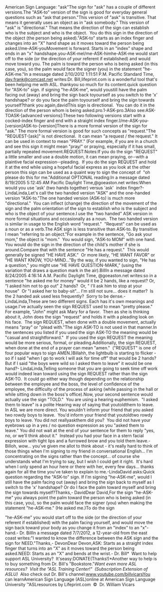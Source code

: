 American Sign Language: 
		"ask"The sign for "ask" has a couple of different versions.The "ASK-to" version of the 
	sign is good for everyday general questions such as "ask that person."This version of "ask" is transitive. That means it generally uses an object 
	as in "ask somebody." This version of "ask" is "directional." That means the 
	direction of the sign can establish who is the subject and who is the 
	object.  You do this sign in the direction of the object (the person 
	being asked)."ASK-to" 
	starts as an index finger and changes into an "X" hand shape as it moves 
	toward the person being asked.I/me-ASK-youMovement is forward. Starts in an "index" shape and ends in an "x" 
handshape.you-ASK-meI/me-ASK-himhe-ASK-me would start off to the side (or the direction of your referent 
		if established) and would move toward you. The palm is toward the person 
		who is being asked (in this case, you), so the palm would face the 
		signer (you) in the statement "he-ASK-me."In a message dated 2/10/2012 1:11:51 P.M. Pacific Standard Time, 
			day.frank@comcast.net writes:Dr. Bill,lifeprint.com is a wonderful tool that's been helping me with ASL. 
			thankyou so much for its content.quick question for "ASK-to" sign. if signing "he-ASK-me", would youstill have the palm facing out (away) and bring the sign back toyourself as you switch to the 'x' handshape? or do you face the palm 
			toyourself and bring the sign towards yourself?thank you again,davidThis sign is directional.  You can do it in the direction of the person
whom is being asked.pro.1-ASK-pro.3Also see:ASK-TOASK-[advanced versions]:These two following versions 
	start with a cocked-index finger and end with a straight index finger.I/me-ASK-you-[version]ASK-to-[version]There is a more formal version of the sign for "ask." The more formal version is 
good for such concepts as "request."The "REQUEST-[ask]" is not directional.  It can mean "a request / the 
request." It can be used in context to mean "PRAY." (For example, if you are in 
a church and see this sign it might mean "pray/" or praying, especially if it 
has small, partially repeated movement.REQUEST:Notes:If you do the sign "REQUEST" a little smaller and use a double motion, it 
	can mean praying, or--with a plaintive facial expression--pleading.  If 
	you do the sign REQUEST and hold it at the end while using a hopeful facial 
	express as you look at the other person this sign can be used as a quaint 
way to sign the concept of  "oh please do this for me."Additional OPTIONAL reading:In a message dated 8/19/2005 5:12:45 AM Pacific Daylight 
					Time,@goeaston.net writes:When would you use 'ask' (two hands together) versus 'ask'  
					index finger?- LindaLinda,Let's call the two handed version "ASK" and the one-handed 
				version "ASK-to."The one handed version (ASK-to) is much more "directional."  You 
				can inflect (change) the direction of the movement of the sign 
				and the palm orientation of the sign to establish who is the 
				subject and who is the object of your sentence.I use the "two handed" ASK version in more formal situations and 
				occasionally as a noun.  The two handed version is similar in 
				usage to the English word "request."  "Request" can be used as a 
				noun or as a verb.The ASK sign is less transitive than ASK-to. By transitive I 
				mean "referring to an object."For example in the sentence, "Go ask your mom," the object is 
				"mom."  You would sign, "ASK-to MOM" with one hand. You would do 
				the sign in the direction of the child's mother if she is 
				around.Compare that with the sentence "He has a request."  This would 
				generally be signed "HE HAVE ASK."  Or more likely, "HE WANT 
				FAVOR" or "HE WANT KNOW, YOU-MIND..."By the way, if you wanted to sign, "He has a question," you 
				might use "HE HAVE QUESTION-MARK," (using the variation that 
				draws a question mark in the air).BillIn a message dated 8/24/2005 4:16:14 A.M. Pacific Daylight Time, 
	@goeaston.net writes:so in a sentence "he asked me 
		for money" would it be 2 hands, like a request? Or, "I asked him not to 
		go out" 2 hands?  Or, " I'll ask him to stop at your house"  Or "I asked 
		her to baby-sit"... I'm still not sure... does it matter?  Is the 2 
		handed ask used less frequently?  Sorry to be dense.- LindaLinda,These are two different signs. Each has it's own meanings and usage.I've actually seen the sign REQUEST used to mean "pretty please."  For 
	example, "John" might ask Mary for a favor.  Then as she is thinking about 
	it, John does the sign "request" and holds it with a pleading look on his 
	face.  The sign REQUEST, when done with a double movement, actually means 
	"pray" or "plead with."The sign ASK-TO is not used in that manner.In the sentences you listed if you used the sign ASK-TO the meaning 
	would be "casual and straightforward."  If you used the sign REQUEST 
	the meaning would be more serious, formal, or pleading.Additionally, the sign REQUEST, when done at the end of a prayer can mean 
	"amen."  ("REQUEST" is one of four popular ways to sign AMEN.)Billahh, the lightbulb is starting to 
	flicker - so if I said "when I go to work I will ask for time off" that 
	would be 2 hands? But if I said "the boys were wild so I asked them to 
	leave" it would be one hand?- LindaLinda,Telling someone that you are going to seek time off work would 
				indeed lean toward using the sign REQUEST rather than the sign 
				ASK-TO.  It could go either way though depending on the 
				relationship between the employee and the boss, the level of 
				confidence of the employee, the difficulty of the process of 
				asking (while passing in the hall or while sitting down in the 
				boss's office).Now, your second sentence would actually use the sign "TOLD."  
				You are using a hearing euphemism.  "I asked them to leave" is a 
				polite Hearing way of saying that youtoldthem 
				to leave.  In ASL we are more direct. You wouldn't inform your 
				friend that you asked two rowdy boys to leave.  You'd inform 
				your friend that youtoldtwo rowdy boys to 
				leave. You did not reallyaskthem did you?  
				You did not have your eyebrows up in a yes / no question 
				expression as you "asked them to leave." You did not wait at the 
				end of your sentence for them to reply "yes, no, or we'll think 
				about it."  Instead you had your face in a stern facial 
				expression with tight lips and a furrowed brow and you told them 
				leave.-Billoh, wow... you've given me allot to 
think about - it's really hard to think of those things when I'm signing to my 
friend in conversational English... I'm concentrating on the signs rather than 
the concept... of course she understands what I'm trying to say, but I wish I 
could get it right.  It's hard when I only spend an hour here or there with her, 
every few days... thanks again for all the time you've taken to explain to me.-LindaDavid asks:Quick question regarding the "ASK-to" sign. If I'm signing "he-ASK-me", 
	would I still have the palm facing out (away) and bring the sign back to 
	myself as I switch to the 'x' handshape? Or do I face the palm toward myself 
	and bring the sign towards myself?Thanks,- DavidDear David,For the sign "he-ASK-me" you always point the palm toward the person who is 
	being asked (in this case, you), so the palm would face the signer (you) 
	when making the statement "he-ASK-me." (He asked me.)To do the sign

"he-ASK-me" you would start off to the side (or the direction of your 
	referent if established) with the palm facing yourself, and would move the 
	sign back toward your body as you change it from an "index" to an "x"-hand.- Dr. BillIn a message dated 7/7/2012, a 12-year-old from the east coast writes:"I wanted to know the difference between the ASK sign and the sign for 
	NEED."Thanks,- DevonDear Devon,ASK: Starts as a straight index finger that turns into an "X" as it moves 
	toward the person being asked.NEED: Starts as an "X" and bends at the wrist.- Dr. Bill* 
Want to help support ASL University?  It'seasy:DONATE(Thanks!)*Another way to help is to buy something from Dr. Bill's "Bookstore."*Want even more ASL resources?  Visit the "ASL Training Center!"  (Subscription 
Extension of ASLU)*  Also check out Dr. Bill's channel:www.youtube.com/billvicarsYou can learnAmerican Sign Language (ASL)online at American Sign Language University ™ASLresources by Lifeprint.com  ©  Dr. William Vicars